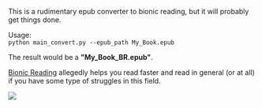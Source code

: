 
This is a rudimentary epub converter to bionic reading, but it will probably get things done. 

Usage:  
```python main_convert.py --epub_path My_Book.epub```

The result would be a **"My_Book_BR.epub"**.


[Bionic Reading](https://bionic-reading.com/) allegedly  helps you read faster and read in general (or at all) if you have some type of struggles in this field.


![](https://raw.githubusercontent.com/dobrosketchkun/bionic-reading-epub-converter/main/misc/alice.png)
